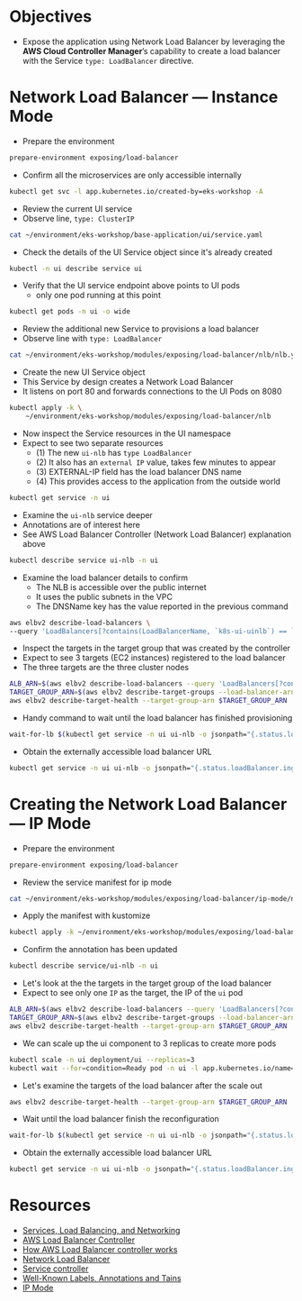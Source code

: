 # Objectives

- Expose the application using Network Load Balancer by leveraging the **AWS Cloud Controller Manager**’s capability to create a load balancer with the Service `type: LoadBalancer` directive.



# Network Load Balancer — Instance Mode

- Prepare the environment

```bash
prepare-environment exposing/load-balancer
```

- Confirm all the microservices are only accessible internally

```bash
kubectl get svc -l app.kubernetes.io/created-by=eks-workshop -A
```

- Review the current UI service
- Observe line, `type: ClusterIP`

```bash
cat ~/environment/eks-workshop/base-application/ui/service.yaml 
```

- Check the details of the UI Service object since it's already created

```bash
kubectl -n ui describe service ui
```

- Verify that the UI service endpoint above points to UI pods
  - only one pod running at this point

```bash
kubectl get pods -n ui -o wide
```

- Review the additional new Service to provisions a load balancer
- Observe line with `type: LoadBalancer`

```bash
cat ~/environment/eks-workshop/modules/exposing/load-balancer/nlb/nlb.yaml
```

- Create the new UI Service object
- This Service by design creates a Network Load Balancer 
- It listens on port 80 and forwards connections to the UI Pods on 8080

```bash
kubectl apply -k \
    ~/environment/eks-workshop/modules/exposing/load-balancer/nlb
```

- Now inspect the Service resources in the UI namespace
- Expect to see two separate resources
  - (1) The new `ui-nlb` has `type LoadBalancer`
  - (2) It also has an `external IP` value, takes few minutes to appear
  - (3) EXTERNAL-IP field has the load balancer DNS name 
  - (4) This provides access to the application from the outside world

```bash
kubectl get service -n ui
```

- Examine the `ui-nlb` service deeper
- Annotations are of interest here 
- See AWS Load Balancer Controller (Network Load Balancer) explanation above

```bash
kubectl describe service ui-nlb -n ui
```

- Examine the load balancer details to confirm
  - The NLB is accessible over the public internet
  - It uses the public subnets in the VPC
  - The DNSName key has the value reported in the previous command

```bash
aws elbv2 describe-load-balancers \
--query 'LoadBalancers[?contains(LoadBalancerName, `k8s-ui-uinlb`) == `true`]'
```

- Inspect the targets in the target group that was created by the controller
- Expect to see 3 targets (EC2 instances) registered to the load balancer
- The three targets are the three cluster nodes

```bash
ALB_ARN=$(aws elbv2 describe-load-balancers --query 'LoadBalancers[?contains(LoadBalancerName, `k8s-ui-uinlb`) == `true`].LoadBalancerArn' | jq -r '.[0]')
TARGET_GROUP_ARN=$(aws elbv2 describe-target-groups --load-balancer-arn $ALB_ARN | jq -r '.TargetGroups[0].TargetGroupArn')
aws elbv2 describe-target-health --target-group-arn $TARGET_GROUP_ARN
```

- Handy command to wait until the load balancer has finished provisioning

```bash
wait-for-lb $(kubectl get service -n ui ui-nlb -o jsonpath="{.status.loadBalancer.ingress[*].hostname}{'\n'}")
```

- Obtain the externally accessible load balancer URL

```bash
kubectl get service -n ui ui-nlb -o jsonpath="{.status.loadBalancer.ingress[*].hostname}{'\n'}"
```

# Creating the Network Load Balancer — IP Mode

- Prepare the environment

```bash
prepare-environment exposing/load-balancer
```

- Review the service manifest for ip mode

```bash
cat ~/environment/eks-workshop/modules/exposing/load-balancer/ip-mode/nlb.yaml
```

- Apply the manifest with kustomize

```bash
kubectl apply -k ~/environment/eks-workshop/modules/exposing/load-balancer/ip-mode
```

- Confirm the annotation has been updated

```bash
kubectl describe service/ui-nlb -n ui
```

- Let's look at the the targets in the target group of the load balancer
- Expect to see only one `IP` as the target, the IP of the `ui` pod

```bash
ALB_ARN=$(aws elbv2 describe-load-balancers --query 'LoadBalancers[?contains(LoadBalancerName, `k8s-ui-uinlb`) == `true`].LoadBalancerArn' | jq -r '.[0]')
TARGET_GROUP_ARN=$(aws elbv2 describe-target-groups --load-balancer-arn $ALB_ARN | jq -r '.TargetGroups[0].TargetGroupArn')
aws elbv2 describe-target-health --target-group-arn $TARGET_GROUP_ARN
```

- We can scale up the ui component to 3 replicas to create more pods

```bash
kubectl scale -n ui deployment/ui --replicas=3
kubectl wait --for=condition=Ready pod -n ui -l app.kubernetes.io/name=ui --timeout=60s
```

- Let's examine the targets of the load balancer after the scale out

```bash
aws elbv2 describe-target-health --target-group-arn $TARGET_GROUP_ARN
```

- Wait until the load balancer finish the reconfiguration

```bash
wait-for-lb $(kubectl get service -n ui ui-nlb -o jsonpath="{.status.loadBalancer.ingress[*].hostname}{'\n'}")
```

- Obtain the externally accessible load balancer URL

```bash
kubectl get service -n ui ui-nlb -o jsonpath="{.status.loadBalancer.ingress[*].hostname}{'\n'}"
```







# Resources

- [Services, Load Balancing, and Networking](https://kubernetes.io/docs/concepts/services-networking/)
- [AWS Load Balancer Controller](https://www.eksworkshop.com/docs/fundamentals/exposing/aws-lb-controller/)
- [How AWS Load Balancer controller works](https://kubernetes-sigs.github.io/aws-load-balancer-controller/v2.6/how-it-works/)
- [Network Load Balancer](https://kubernetes-sigs.github.io/aws-load-balancer-controller/v2.6/guide/service/nlb/)
- [Service controller](https://kubernetes.io/docs/concepts/architecture/cloud-controller/#service-controller)
- [Well-Known Labels, Annotations and Tains](https://kubernetes.io/docs/reference/labels-annotations-taints/#service-beta-kubernetes-io-aws-load-balancer-scheme)
- [IP Mode](https://www.eksworkshop.com/docs/fundamentals/exposing/loadbalancer/ip-mode/)



